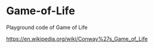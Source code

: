 # Game-of-Life
Playground code of Game of Life

https://en.wikipedia.org/wiki/Conway%27s_Game_of_Life
